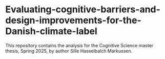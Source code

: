 # Evaluating-cognitive-barriers-and-design-improvements-for-the-Danish-climate-label
This repository contains the analysis for the Cognitive Science master thesis, Spring 2025, by author Sille Hasselbalch Markussen.
